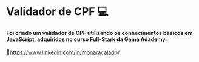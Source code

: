  # Validador de CPF :computer:

#### Foi criado um validador de CPF utilizando os conhecimentos básicos em JavaScript, adquiridos no curso Full-Stark da Gama Adademy.



:link:https://www.linkedin.com/in/monaracalado/
